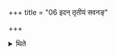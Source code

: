 +++
title = "06 इदन् तृतीयं सवनङ्"

+++

<details><summary>थिते</summary>

इदं तृतीयं सवनं कवीनामिति संस्थिते सवन आहुतिं जुहोति ६
</details>
